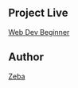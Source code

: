 ## Project Live

[Web Dev Beginner](https://web-dev-beginner.herokuapp.com/)

## Author

[Zeba](https://github.com/zeba-tahreen)
